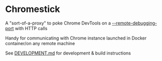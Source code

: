 # Chromestick

A "sort-of-a-proxy" to poke Chrome DevTools on a [--remote-debugging-port](https://chromedevtools.github.io/devtools-protocol/#:~:text=exe-,--remote-debugging-port%3D9222,-Then) with HTTP calls

Handy for communicating with Chrome instance launched in Docker container/on any remote machine

See [DEVELOPMENT.md](./DEVELOPMENT.md) for development & build instructions
